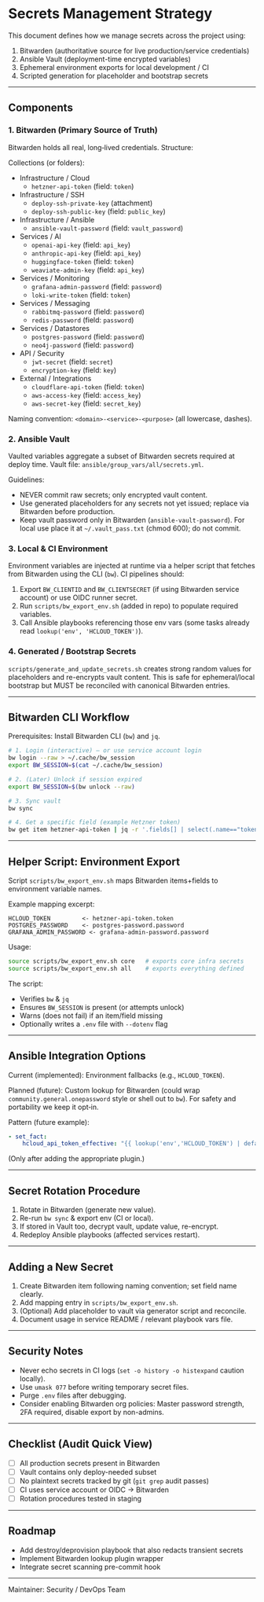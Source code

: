 # Secrets Management Strategy

This document defines how we manage secrets across the project using:

1. Bitwarden (authoritative source for live production/service credentials)
2. Ansible Vault (deployment-time encrypted variables)
3. Ephemeral environment exports for local development / CI
4. Scripted generation for placeholder and bootstrap secrets

---
## Components

### 1. Bitwarden (Primary Source of Truth)
Bitwarden holds all real, long‑lived credentials. Structure:

Collections (or folders):
- Infrastructure / Cloud
  - `hetzner-api-token` (field: `token`)
- Infrastructure / SSH
  - `deploy-ssh-private-key` (attachment)
  - `deploy-ssh-public-key` (field: `public_key`)
- Infrastructure / Ansible
  - `ansible-vault-password` (field: `vault_password`)
- Services / AI
  - `openai-api-key` (field: `api_key`)
  - `anthropic-api-key` (field: `api_key`)
  - `huggingface-token` (field: `token`)
  - `weaviate-admin-key` (field: `api_key`)
- Services / Monitoring
  - `grafana-admin-password` (field: `password`)
  - `loki-write-token` (field: `token`)
- Services / Messaging
  - `rabbitmq-password` (field: `password`)
  - `redis-password` (field: `password`)
- Services / Datastores
  - `postgres-password` (field: `password`)
  - `neo4j-password` (field: `password`)
- API / Security
  - `jwt-secret` (field: `secret`)
  - `encryption-key` (field: `key`)
- External / Integrations
  - `cloudflare-api-token` (field: `token`)
  - `aws-access-key` (field: `access_key`)
  - `aws-secret-key` (field: `secret_key`)

Naming convention: `<domain>-<service>-<purpose>` (all lowercase, dashes).

### 2. Ansible Vault
Vaulted variables aggregate a subset of Bitwarden secrets required at deploy time. Vault file: `ansible/group_vars/all/secrets.yml`.

Guidelines:
- NEVER commit raw secrets; only encrypted vault content.
- Use generated placeholders for any secrets not yet issued; replace via Bitwarden before production.
- Keep vault password only in Bitwarden (`ansible-vault-password`). For local use place it at `~/.vault_pass.txt` (chmod 600); do not commit.

### 3. Local & CI Environment
Environment variables are injected at runtime via a helper script that fetches from Bitwarden using the CLI (`bw`). CI pipelines should:
1. Export `BW_CLIENTID` and `BW_CLIENTSECRET` (if using Bitwarden service account) or use OIDC runner secret.
2. Run `scripts/bw_export_env.sh` (added in repo) to populate required variables.
3. Call Ansible playbooks referencing those env vars (some tasks already read `lookup('env', 'HCLOUD_TOKEN')`).

### 4. Generated / Bootstrap Secrets
`scripts/generate_and_update_secrets.sh` creates strong random values for placeholders and re-encrypts vault content. This is safe for ephemeral/local bootstrap but MUST be reconciled with canonical Bitwarden entries.

---
## Bitwarden CLI Workflow

Prerequisites: Install Bitwarden CLI (`bw`) and `jq`.

```bash
# 1. Login (interactive) – or use service account login
bw login --raw > ~/.cache/bw_session
export BW_SESSION=$(cat ~/.cache/bw_session)

# 2. (Later) Unlock if session expired
export BW_SESSION=$(bw unlock --raw)

# 3. Sync vault
bw sync

# 4. Get a specific field (example Hetzner token)
bw get item hetzner-api-token | jq -r '.fields[] | select(.name=="token").value'
```

---
## Helper Script: Environment Export
Script `scripts/bw_export_env.sh` maps Bitwarden items+fields to environment variable names.

Example mapping excerpt:
```
HCLOUD_TOKEN         <- hetzner-api-token.token
POSTGRES_PASSWORD    <- postgres-password.password
GRAFANA_ADMIN_PASSWORD <- grafana-admin-password.password
```

Usage:
```bash
source scripts/bw_export_env.sh core   # exports core infra secrets
source scripts/bw_export_env.sh all    # exports everything defined
```

The script:
- Verifies `bw` & `jq`
- Ensures `BW_SESSION` is present (or attempts unlock)
- Warns (does not fail) if an item/field missing
- Optionally writes a `.env` file with `--dotenv` flag

---
## Ansible Integration Options

Current (implemented): Environment fallbacks (e.g., `HCLOUD_TOKEN`).

Planned (future): Custom lookup for Bitwarden (could wrap `community.general.onepassword` style or shell out to `bw`). For safety and portability we keep it opt‑in.

Pattern (future example):
```yaml
- set_fact:
    hcloud_api_token_effective: "{{ lookup('env','HCLOUD_TOKEN') | default( lookup('community.general.bitwarden', 'hetzner-api-token token'), true) }}"
```
(Only after adding the appropriate plugin.)

---
## Secret Rotation Procedure
1. Rotate in Bitwarden (generate new value).
2. Re-run `bw sync` & export env (CI or local).
3. If stored in Vault too, decrypt vault, update value, re-encrypt.
4. Redeploy Ansible playbooks (affected services restart).

---
## Adding a New Secret
1. Create Bitwarden item following naming convention; set field name clearly.
2. Add mapping entry in `scripts/bw_export_env.sh`.
3. (Optional) Add placeholder to vault via generator script and reconcile.
4. Document usage in service README / relevant playbook vars file.

---
## Security Notes
- Never echo secrets in CI logs (`set -o history -o histexpand` caution locally).
- Use `umask 077` before writing temporary secret files.
- Purge `.env` files after debugging.
- Consider enabling Bitwarden org policies: Master password strength, 2FA required, disable export by non-admins.

---
## Checklist (Audit Quick View)
- [ ] All production secrets present in Bitwarden
- [ ] Vault contains only deploy-needed subset
- [ ] No plaintext secrets tracked by git (`git grep` audit passes)
- [ ] CI uses service account or OIDC → Bitwarden
- [ ] Rotation procedures tested in staging

---
## Roadmap
- Add destroy/deprovision playbook that also redacts transient secrets
- Implement Bitwarden lookup plugin wrapper
- Integrate secret scanning pre-commit hook

---
Maintainer: Security / DevOps Team
